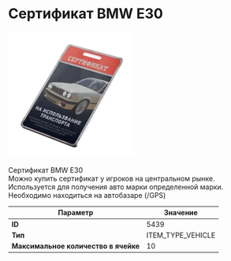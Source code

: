 # Сертификат BMW E30

![Item Image](../img/5439.webp?raw=true)

Сертификат BMW E30<br>Можно купить сертификат у игроков на центральном рынке.<br>Используется для получения авто марки определенной марки.<br>Необходимо находиться на автобазаре (/GPS)


| Параметр | Значение |
|----------|----------|
| **ID** | 5439 |
| **Тип** | ITEM_TYPE_VEHICLE |
| **Максимальное количество в ячейке** | 10 |

